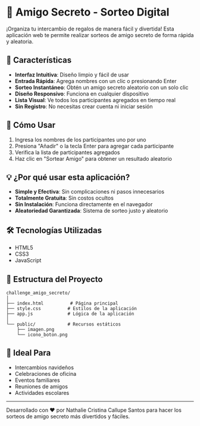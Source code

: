 # 🎁 Amigo Secreto - Sorteo Digital

¡Organiza tu intercambio de regalos de manera fácil y divertida! Esta aplicación web te permite realizar sorteos de amigo secreto de forma rápida y aleatoria.

## 🌟 Características

- **Interfaz Intuitiva**: Diseño limpio y fácil de usar
- **Entrada Rápida**: Agrega nombres con un clic o presionando Enter
- **Sorteo Instantáneo**: Obtén un amigo secreto aleatorio con un solo clic
- **Diseño Responsivo**: Funciona en cualquier dispositivo
- **Lista Visual**: Ve todos los participantes agregados en tiempo real
- **Sin Registro**: No necesitas crear cuenta ni iniciar sesión

## 🚀 Cómo Usar

1. Ingresa los nombres de los participantes uno por uno
2. Presiona "Añadir" o la tecla Enter para agregar cada participante
3. Verifica la lista de participantes agregados
4. Haz clic en "Sortear Amigo" para obtener un resultado aleatorio

## 💡 ¿Por qué usar esta aplicación?

- **Simple y Efectiva**: Sin complicaciones ni pasos innecesarios
- **Totalmente Gratuita**: Sin costos ocultos
- **Sin Instalación**: Funciona directamente en el navegador
- **Aleatoriedad Garantizada**: Sistema de sorteo justo y aleatorio

## 🛠️ Tecnologías Utilizadas

- HTML5
- CSS3
- JavaScript

## 📁 Estructura del Proyecto

```
challenge_amigo_secreto/
│
├── index.html          # Página principal
├── style.css          # Estilos de la aplicación
├── app.js             # Lógica de la aplicación
│
└── public/            # Recursos estáticos
    ├── imagen.png
    └── icono_boton.png
```

## 🎯 Ideal Para

- Intercambios navideños
- Celebraciones de oficina
- Eventos familiares
- Reuniones de amigos
- Actividades escolares

---
Desarrollado con ❤️ por Nathalie Cristina Callupe Santos para hacer los sorteos de amigo secreto más divertidos y fáciles.
